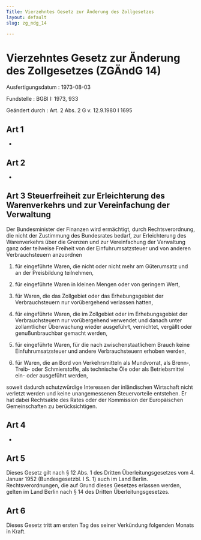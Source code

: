 ```yaml
---
Title: Vierzehntes Gesetz zur Änderung des Zollgesetzes
layout: default
slug: zg_ndg_14

---
```


# Vierzehntes Gesetz zur Änderung des Zollgesetzes (ZGÄndG 14)

Ausfertigungsdatum
:   1973-08-03

Fundstelle
:   BGBl I: 1973, 933

Geändert durch
:   Art. 2 Abs. 2 G v. 12.9.1980 I 1695


## Art 1

-


## Art 2

-


## Art 3 Steuerfreiheit zur Erleichterung des Warenverkehrs und zur Vereinfachung der Verwaltung

Der Bundesminister der Finanzen wird ermächtigt, durch
Rechtsverordnung, die nicht der Zustimmung des Bundesrates bedarf, zur
Erleichterung des Warenverkehrs über die Grenzen und zur Vereinfachung
der Verwaltung ganz oder teilweise Freiheit von der
Einfuhrumsatzsteuer und von anderen Verbrauchsteuern anzuordnen

1.  für eingeführte Waren, die nicht oder nicht mehr am Güterumsatz und an
    der Preisbildung teilnehmen,


2.  für eingeführte Waren in kleinen Mengen oder von geringem Wert,


3.  für Waren, die das Zollgebiet oder das Erhebungsgebiet der
    Verbrauchsteuern nur vorübergehend verlassen hatten,


4.  für eingeführte Waren, die im Zollgebiet oder im Erhebungsgebiet der
    Verbrauchsteuern nur vorübergehend verwendet und danach unter
    zollamtlicher Überwachung wieder ausgeführt, vernichtet, vergällt oder
    genußunbrauchbar gemacht werden,


5.  für eingeführte Waren, für die nach zwischenstaatlichem Brauch keine
    Einfuhrumsatzsteuer und andere Verbrauchsteuern erhoben werden,


6.  für Waren, die an Bord von Verkehrsmitteln als Mundvorrat, als Brenn-,
    Treib- oder Schmierstoffe, als technische Öle oder als Betriebsmittel
    ein- oder ausgeführt werden,



soweit dadurch schutzwürdige Interessen der inländischen Wirtschaft
nicht verletzt werden und keine unangemessenen Steuervorteile
entstehen. Er hat dabei Rechtsakte des Rates oder der Kommission der
Europäischen Gemeinschaften zu berücksichtigen.


## Art 4

-


## Art 5

Dieses Gesetz gilt nach § 12 Abs. 1 des Dritten Überleitungsgesetzes
vom 4. Januar 1952 (Bundesgesetzbl. I S. 1) auch im Land Berlin.
Rechtsverordnungen, die auf Grund dieses Gesetzes erlassen werden,
gelten im Land Berlin nach § 14 des Dritten Überleitungsgesetzes.


## Art 6

Dieses Gesetz tritt am ersten Tag des seiner Verkündung folgenden
Monats in Kraft.

